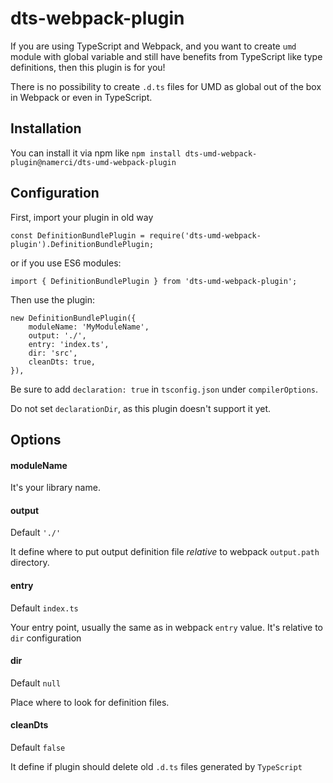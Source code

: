 # dts-webpack-plugin

If you are using TypeScript and Webpack, and you want to create `umd` module with global variable and still have benefits from TypeScript like type definitions, then this plugin is for you!

There is no possibility to create `.d.ts` files for UMD as global out of the box in Webpack or even in TypeScript.

## Installation

You can install it via npm like `npm install dts-umd-webpack-plugin@namerci/dts-umd-webpack-plugin`


## Configuration

First, import your plugin in old way
```
const DefinitionBundlePlugin = require('dts-umd-webpack-plugin').DefinitionBundlePlugin;
```
or if you use ES6 modules:
```
import { DefinitionBundlePlugin } from 'dts-umd-webpack-plugin';
```


Then use the plugin:
```
new DefinitionBundlePlugin({
    moduleName: 'MyModuleName',
    output: './',
    entry: 'index.ts',
    dir: 'src',
    cleanDts: true,
}),
``` 

Be sure to add `declaration: true` in `tsconfig.json` under `compilerOptions`. 

Do not set `declarationDir`, as this plugin doesn't support it yet.

## Options

#### moduleName
It's your library name.

#### output
Default `'./'`

It define where to put output definition file *relative* to webpack `output.path` directory.

#### entry
Default `index.ts`

Your entry point, usually the same as in webpack `entry` value. It's relative to `dir` configuration

#### dir
Default `null`

Place where to look for definition files.

#### cleanDts
Default `false`

It define if plugin should delete old `.d.ts` files generated by `TypeScript`
